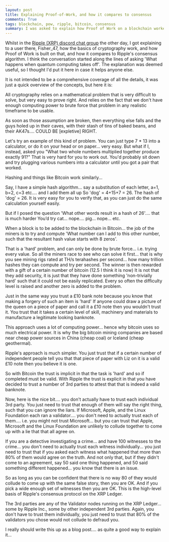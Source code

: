 ```yaml
---
layout: post
title: Explaining Proof-of-Work, and how it compares to consensus
comments: True
tags: blockchain, pow, ripple, bitcoin, consensus
summary: I was asked to explain how Proof of Work on a blockchain worked, here is a transcript. And how it compares to Ripple's consensus algorithm.
---
```


Whilst in the [Ripple (XRP) discord chat group](https://discordapp.com/channels/367033345403518984/398919239093846017) the other day, I got explaining to a user there, Fisher_47, how the basics of cryptography work, and how Proof of Work is built on that, and how it compares to Ripple's consensus algorithm. I think the conversation started along the lines of asking 'What happens when quantum computing takes off'. The explanation was deemed useful, so I thought I'd put it here in case it helps anyone else. 

It is not intended to be a comprehensive coverage of all the details, it was just a quick overview of the concepts, but here it is:

All cryptography relies on a mathematical problem that is very difficult to solve, but very easy to prove right. And relies on the fact that we don't have enough computing power to brute force that problem in any realistic timeframe to be usable.

As soon as those assumption are broken, then everything else falls and the guys holed up in their caves, with their stash of tins of baked beans, and their AK47s.... COULD BE [expletive] RIGHT.

Let's try an example of this kind of problem. You can just type 7 * 13 into a calculator, or do it on your head or on paper... very easy. But what if I, instead, asked you "What two whole numbers multiplied together produce exactly 91?" That is very hard for you to work out. You'd probably sit down and try plugging various numbers into a calculator until you got a pair that worked.

Hashing and things like Bitcoin work similarly...

Say, I have a simple hash algorithm... say a substitution of each letter, a=1, b=2, c=3 etc.... and I add them all up So 'dog' = 4+15+7 = 26. The hash of 'dog' = 26. It is very easy for you to verify that, as you can just do the same calculation yourself easily.

But if I posed the question 'What other words result in a hash of 26'.... that is much harder You’d try cat... nope.... pig... nope... etc.

When a block is to be added to the blockchain in Bitcoin... the job of the miners is to try and compute 'What number can I add to this other number, such that the resultant hash value starts with 8 zeros'.

That is a 'hard' problem, and can only be done by brute force... i.e. trying every value. So all the miners race to see who can solve it first... that is why you see mining rigs rated at TH/s terahashes per second... how many trillion hashes they can compute and try per second. The winner is then rewarded with a gift of a certain number of bitcoin (12.5 I think it is now)
It is not that they add security, it is just that they have done something 'non-trivially hard' such that it could not be easily replicated. Every so often the difficulty level is raised and another zero is added to the problem.

Just in the same way you trust a £10 bank note because you know that making a forgery of such an item is 'hard' If anyone could draw a picture of the queen on a piece of paper and call it a £10 note then you wouldn't trust it. You trust that it takes a certain level of skill, machinery and materials to manufacture a legitimate looking banknote.

This approach uses a lot of computing power... hence why bitcoin uses so much electrical power. It is why the big bitcoin mining companies are based near cheap power sources in China (cheap coal) or Iceland (cheap geothermal).

Ripple's approach is much simpler. You just trust that if a certain number of independent people tell you that that piece of paper with Liz on it is a valid £10 note then you believe it is one.

So with Bitcoin the trust is implicit in that the task is 'hard' and so if completed must be valid. With Ripple the trust is explicit in that you have decided to trust a number of 3rd parties to attest that that is indeed a valid banknote.

Now, here is the nice bit.... you don't actually have to trust each individual 3rd party. You just need to trust that enough of them will say the right thing, such that you can ignore the liars. If Microsoft, Apple, and the Linux Foundation each ran a validator.... you don't need to actually trust each of them.... i.e. you might not trust Microsoft... but you can trust that Apple, Microsoft and the Linux Foundation are unlikely to collude together to come up with a lie that that all agree on.

If you are a detective investigating a crime... and have 100 witnesses to the crime... you don't need to actually trust each witness individually... you just need to trust that if you asked each witness what happened that more than 80% of them would agree on the truth. And not only that, but if they didn't come to an agreement, say 50 said one thing happened, and 50 said something different happened... you know that there is an issue.

So as long as you can be confident that there is no way 80 of they would collude to come up with the same false story, then you are OK. And if you pick a wide enough set of witnesses then you are OK. This is the high-level basis of Ripple's consensus protocol on the XRP Ledger.

The 3rd parties are any of the Validator nodes running on the XRP Ledger... some by Ripple Inc., some by other independent 3rd parties. Again, you don't have to trust them individually, you just need to trust that 80% of the validators you chose would not collude to defraud you.

I really should write this up as a blog post.... as quite a good way to explain it...